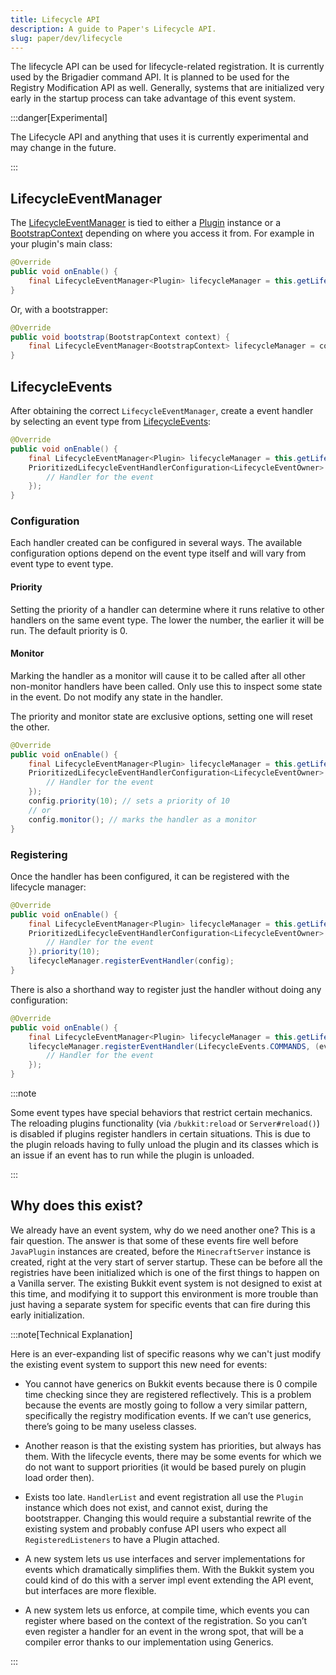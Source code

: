 ```yaml
---
title: Lifecycle API
description: A guide to Paper's Lifecycle API.
slug: paper/dev/lifecycle
---
```


The lifecycle API can be used for lifecycle-related registration. It is currently used by the
Brigadier command API. It is planned to be used for the Registry Modification API as well.
Generally, systems that are initialized very early in the startup process can take advantage of this
event system.

:::danger[Experimental]

The Lifecycle API and anything that uses it is currently experimental and may change in the future.

:::

## LifecycleEventManager

The [LifecycleEventManager](jd:paper:io.papermc.paper.plugin.lifecycle.event.LifecycleEventManager) is tied
to either a [Plugin](jd:paper:org.bukkit.plugin.Plugin) instance or a
[BootstrapContext](jd:paper:io.papermc.paper.plugin.bootstrap.BootstrapContext) depending on where you access it from. For example in your plugin's main class:

```java title="TestPlugin.java"
@Override
public void onEnable() {
    final LifecycleEventManager<Plugin> lifecycleManager = this.getLifecycleManager();
}
```

Or, with a bootstrapper:

```java title="TestPluginBootstrap.java"
@Override
public void bootstrap(BootstrapContext context) {
    final LifecycleEventManager<BootstrapContext> lifecycleManager = context.getLifecycleManager();
}
```

## LifecycleEvents

After obtaining the correct `LifecycleEventManager`, create a event handler by selecting an
event type from [LifecycleEvents](jd:paper:io.papermc.paper.plugin.lifecycle.event.types.LifecycleEvents):
```java title="TestPlugin.java"
@Override
public void onEnable() {
    final LifecycleEventManager<Plugin> lifecycleManager = this.getLifecycleManager();
    PrioritizedLifecycleEventHandlerConfiguration<LifecycleEventOwner> config = LifecycleEvents.SOME_EVENT.newHandler((event) -> {
        // Handler for the event
    });
}
```

### Configuration

Each handler created can be configured in several ways. The available configuration options
depend on the event type itself and will vary from event type to event type.

#### Priority

Setting the priority of a handler can determine where it runs relative to other handlers
on the same event type. The lower the number, the earlier it will be run. The default priority
is 0.

#### Monitor

Marking the handler as a monitor will cause it to be called after all other non-monitor handlers
have been called. Only use this to inspect some state in the event. Do not modify any state in
the handler.

The priority and monitor state are exclusive options, setting one will reset the other.

```java title="TestPlugin.java"
@Override
public void onEnable() {
    final LifecycleEventManager<Plugin> lifecycleManager = this.getLifecycleManager();
    PrioritizedLifecycleEventHandlerConfiguration<LifecycleEventOwner> config = LifecycleEvents.SOME_EVENT.newHandler((event) -> {
        // Handler for the event
    });
    config.priority(10); // sets a priority of 10
    // or
    config.monitor(); // marks the handler as a monitor
}
```

### Registering

Once the handler has been configured, it can be registered with the lifecycle manager:

```java title="TestPlugin.java"
@Override
public void onEnable() {
    final LifecycleEventManager<Plugin> lifecycleManager = this.getLifecycleManager();
    PrioritizedLifecycleEventHandlerConfiguration<LifecycleEventOwner> config = LifecycleEvents.SOME_EVENT.newHandler((event) -> {
        // Handler for the event
    }).priority(10);
    lifecycleManager.registerEventHandler(config);
}
```
There is also a shorthand way to register just the handler without doing any configuration:

```java title="TestPlugin.java"
@Override
public void onEnable() {
    final LifecycleEventManager<Plugin> lifecycleManager = this.getLifecycleManager();
    lifecycleManager.registerEventHandler(LifecycleEvents.COMMANDS, (event) -> {
        // Handler for the event
    });
}
```

:::note

Some event types have special behaviors that restrict certain mechanics. The reloading plugins
functionality (via `/bukkit:reload` or `Server#reload()`) is disabled if plugins register handlers
in certain situations. This is due to the plugin reloads having to fully unload the plugin and its
classes which is an issue if an event has to run while the plugin is unloaded.

:::

## Why does this exist?

We already have an event system, why do we need another one? This is a fair question. The answer is
that some of these events fire well before `JavaPlugin` instances are created, before the
`MinecraftServer` instance is created, right at the very start of server startup. These can be
before all the registries have been initialized which is one of the first things to happen on a Vanilla
server. The existing Bukkit event system is not designed to exist at this time, and modifying it to
support this environment is more trouble than just having a separate system for specific events that
can fire during this early initialization.

:::note[Technical Explanation]

Here is an ever-expanding list of specific reasons why we can't just modify the existing event
system to support this new need for events:

- You cannot have generics on Bukkit events because there is 0 compile time checking since they are
  registered reflectively. This is a problem because the events are mostly going to follow a very
  similar pattern, specifically the registry modification events. If we can’t use generics, there’s
  going to be many useless classes.

- Another reason is that the existing system has priorities, but always has them. With the lifecycle
  events, there may be some events for which we do not want to support priorities (it would
  be based purely on plugin load order then).

- Exists too late. `HandlerList` and event registration all use the `Plugin` instance which does not exist,
  and cannot exist, during the bootstrapper. Changing this would require a substantial rewrite of the
  existing system and probably confuse API users who expect all `RegisteredListeners` to have a
  Plugin attached.

- A new system lets us use interfaces and server implementations for events which dramatically
  simplifies them. With the Bukkit system you could kind of do this with a server impl event
  extending the API event, but interfaces are more flexible.

- A new system lets us enforce, at compile time, which events you can register where based on the
  context of the registration. So you can’t even register a handler for an event in the wrong spot,
  that will be a compiler error thanks to our implementation using Generics.

:::
